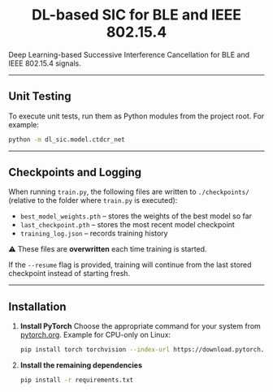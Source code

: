 <div align="center">

# DL-based SIC for BLE and IEEE 802.15.4

</div>

Deep Learning-based Successive Interference Cancellation for BLE and IEEE 802.15.4 signals.


---
## Unit Testing
To execute unit tests, run them as Python modules from the project root. For example:

```bash
python -m dl_sic.model.ctdcr_net
```
---
## Checkpoints and Logging

When running `train.py`, the following files are written to `./checkpoints/` (relative to the folder where `train.py` is executed):

- `best_model_weights.pth` – stores the weights of the best model so far
- `last_checkpoint.pth` – stores the most recent model checkpoint
- `training_log.json` – records training history

⚠️ These files are **overwritten** each time training is started.

If the `--resume` flag is provided, training will continue from the last stored checkpoint instead of starting fresh.

---
## Installation

1. **Install PyTorch**
   Choose the appropriate command for your system from [pytorch.org](https://pytorch.org/get-started/locally/).
   Example for CPU-only on Linux:
   ```bash
   pip install torch torchvision --index-url https://download.pytorch.org/whl/cpu
   ```

2. **Install the remaining dependencies**
   ```bash
   pip install -r requirements.txt
   ```
